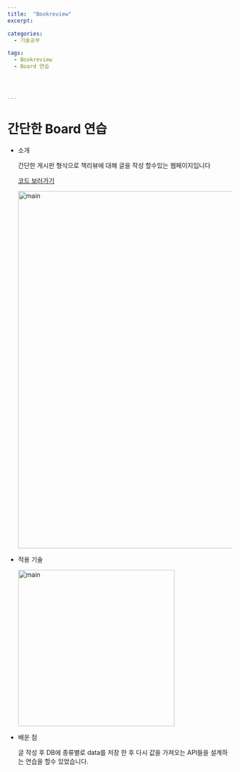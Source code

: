 ```yaml
---
title:  "Bookreview"
excerpt: 

categories:
  - 기술공부

tags:
  - Bookreview
  - Board 연습




---
```


# 간단한 Board 연습

- 소개

  간단한 게시판 형식으로 책리뷰에 대해 글을 작성 할수있는 웹페이지입니다

  [코드 보러가기](https://github.com/ssunghyeon/board_practice-bookreview)

  <img src="{{ site.url }}{{ site.baseurl }}/assets/images/bookp.png" width="800px" alt="main">

- 적용 기술

  <img src="{{ site.url }}{{ site.baseurl }}/assets/images/normal.png" width="350px" alt="main">

- 배운 점

  글 작성 후 DB에 종류별로 data를 저장 한 후 다시 값을 가져오는 API들을 설계하는 연습을 할수 있었습니다.